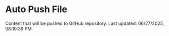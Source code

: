# Auto Push File

Content that will be pushed to GitHub repository.
Last updated: 06/27/2025, 08:19:39 PM